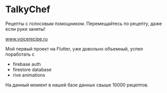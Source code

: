 # TalkyChef

Рецепты с голосовым помощником.
Перемещайтесь по рецепту, даже если руки заняты!

www.voicerecipe.ru

Мой первый проект на Flutter, уже довольно объемный, успел поработать с
- firebase auth
- firestore database
- rive animations

На данный момент в нашей базе данных свыше 10000 рецептов.
